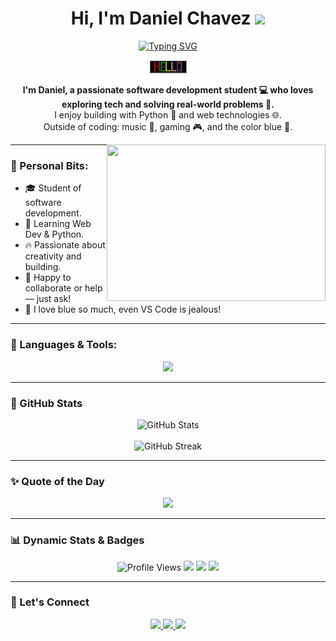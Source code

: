 <h1 align="center">Hi, I'm Daniel Chavez <img src="https://media.giphy.com/media/hvRJCLFzcasrR4ia7z/giphy.gif" width="35"></h1>

<p align="center">
  <a href="https://github.com/DenverCoder1/readme-typing-svg">
    <img src="https://readme-typing-svg.herokuapp.com?font=Fira+Code&size=25&duration=3000&pause=500&color=007ACC&center=true&vCenter=true&width=600&height=100&lines=Full+Stack+Developer+in+Progress;Machine+Learning+Explorer;Lover+of+Blue+%F0%9F%92%99;Always+Learning+New+Things+%F0%9F%9A%80" alt="Typing SVG">
  </a>
</p>

<p align="center">
  <img src="https://raw.githubusercontent.com/vibrantfix/vibrantfix/main/assets/gif/hello.gif" width="60px">
</p>

<p align="center">
  <b>I'm Daniel, a passionate software development student 💻 who loves exploring tech and solving real-world problems 🚀.</b><br>
  I enjoy building with Python 🐍 and web technologies 🌐.<br>
  Outside of coding: music 🎵, gaming 🎮, and the color blue 💙.
</p>

<img align="right" src="https://media.giphy.com/media/VTtANKl0beDFQRLDTh/giphy.gif" width="350px" height="250px" />

---

### 🧠 Personal Bits:

- 🎓 Student of software development.
- 🌱 Learning Web Dev & Python.
- 🔥 Passionate about creativity and building.
- 💬 Happy to collaborate or help — just ask!
- 💙 I love blue so much, even VS Code is jealous!

---

### 💙 Languages & Tools:
<p align="center">
  <img src="https://skillicons.dev/icons?i=html,css,js,bootstrap,python,nodejs,mysql,git" />
</p>

---

### 🚀 GitHub Stats

<p align="center">
  <img src="https://github-readme-stats.vercel.app/api?username=deadaniel13&show_icons=true&theme=tokyonight&title_color=00BFFF&icon_color=00BFFF" alt="GitHub Stats" />
  <br><br>
  <img src="https://github-readme-streak-stats.herokuapp.com?user=deadaniel13&theme=tokyonight&date_format=M%20j%5B%2C%20Y%5D&sideNums=00BFFF" alt="GitHub Streak" />
</p>

---

### ✨ Quote of the Day
<p align="center">
  <img src="https://quotes-github-readme.vercel.app/api?type=horizontal&theme=tokyonight&quoteCategory=programming" />
</p>

---

### 📊 Dynamic Stats & Badges

<p align="center">
  <img src="https://komarev.com/ghpvc/?username=deadaniel13&style=flat-square&color=007ACC" alt="Profile Views" />
  <img src="https://img.shields.io/badge/code-blue?style=flat-square&logo=visualstudiocode&logoColor=white" />
  <img src="https://img.shields.io/badge/python-3776AB?style=flat-square&logo=python&logoColor=white" />
  <img src="https://img.shields.io/badge/javascript-F7DF1E?style=flat-square&logo=javascript&logoColor=black" />
</p>

---

### 🔗 Let's Connect

<p align="center">
  <a href="https://github.com/deadaniel13" target="_blank">
    <img src="https://img.shields.io/badge/GitHub-100000?style=for-the-badge&logo=github&logoColor=white" />
  </a>
  <a href="mailto:daniel@example.com" target="_blank">
    <img src="https://img.shields.io/badge/email-blue?style=for-the-badge&logo=gmail&logoColor=white" />
  </a>
  <a href="https://linkedin.com/in/tuusuario" target="_blank">
    <img src="https://img.shields.io/badge/LinkedIn-0077B5?style=for-the-badge&logo=linkedin&logoColor=white" />
  </a>
</p>
